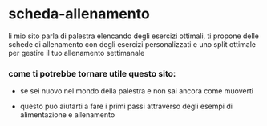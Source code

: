 # scheda-allenamento

li mio sito parla di palestra elencando degli esercizi ottimali,
ti propone delle schede di allenamento con degli esercizi personalizzati e uno split ottimale per gestire il tuo allenamento settimanale

### come ti potrebbe tornare utile questo sito:

- se sei nuovo nel mondo della palestra e non sai ancora come muoverti

- questo può aiutarti a fare i primi passi attraverso degli esempi di alimentazione e allenamento